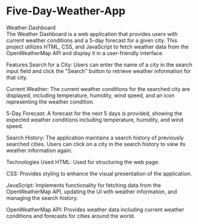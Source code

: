 # Five-Day-Weather-App

Weather Dashboard
<br>
The Weather Dashboard is a web application that provides users with current weather conditions and a 5-day forecast for a given city. This project utilizes HTML, CSS, and JavaScript to fetch weather data from the OpenWeatherMap API and display it in a user-friendly interface.

Features
Search for a City: Users can enter the name of a city in the search input field and click the "Search" button to retrieve weather information for that city.

Current Weather: The current weather conditions for the searched city are displayed, including temperature, humidity, wind speed, and an icon representing the weather condition.

5-Day Forecast: A forecast for the next 5 days is provided, showing the expected weather conditions including temperature, humidity, and wind speed.

Search History: The application maintains a search history of previously searched cities. Users can click on a city in the search history to view its weather information again.

Technologies Used
HTML: Used for structuring the web page.

CSS: Provides styling to enhance the visual presentation of the application.

JavaScript: Implements functionality for fetching data from the OpenWeatherMap API, updating the UI with weather information, and managing the search history.

OpenWeatherMap API: Provides weather data including current weather conditions and forecasts for cities around the world.
